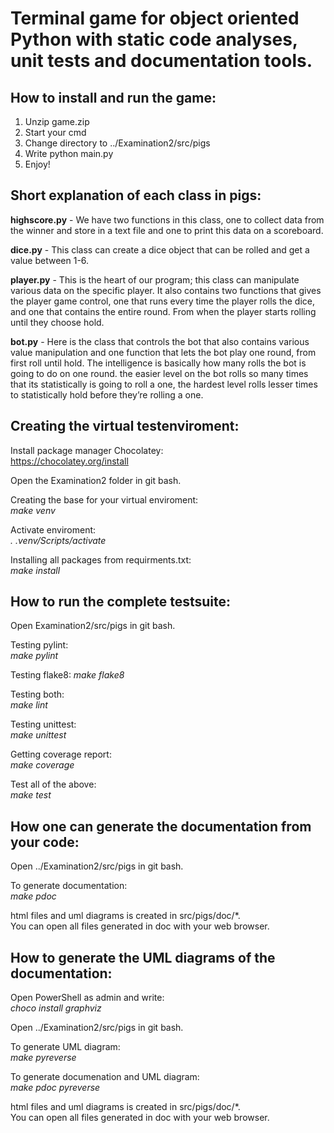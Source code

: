 # Terminal game for object oriented Python with static code analyses, unit tests and documentation tools.

## How to install and run the game:

1. Unzip game.zip
2. Start your cmd
3. Change directory to ../Examination2/src/pigs
4. Write python main.py
5. Enjoy!

## Short explanation of each class in pigs:

**highscore.py** - We have two functions in this class, one to collect data from the winner and store in a text file and one to print this data on a scoreboard.

**dice.py** - This class can create a dice object that can be rolled and get a value between 1-6.

**player.py** - This is the heart of our program; this class can manipulate various data on the specific player. It also contains two functions that gives the player game control, one that runs every time the player rolls the dice, and one that contains the entire round. From when the player starts rolling until they choose hold.

**bot.py** - Here is the class that controls the bot that also contains various value manipulation and one function that lets the bot play one round, from first roll until hold. The intelligence is basically how many rolls the bot is going to do on one round. the easier level on the bot rolls so many times that its statistically is going to roll a one, the hardest level rolls lesser times to statistically hold before they’re rolling a one.

## Creating the virtual testenviroment:

Install package manager Chocolatey:  
https://chocolatey.org/install

Open the Examination2 folder in git bash. 

Creating the base for your virtual enviroment:  
*make venv*

Activate enviroment:  
*. .venv/Scripts/activate*

Installing all packages from requirments.txt:  
*make install*

## How to run the complete testsuite:

Open Examination2/src/pigs in git bash. 

Testing pylint:  
*make pylint*

Testing flake8:
*make flake8*

Testing both:  
*make lint*

Testing unittest:  
*make unittest*

Getting coverage report:  
*make coverage*

Test all of the above:  
*make test*

## How one can generate the documentation from your code:  

Open ../Examination2/src/pigs in git bash.

To generate documentation:  
*make pdoc*

html files and uml diagrams is created in src/pigs/doc/*.  
You can open all files generated in doc with your web browser.

## How to generate the UML diagrams of the documentation:

Open PowerShell as admin and write:  
*choco install graphviz*

Open ../Examination2/src/pigs in git bash.

To generate UML diagram:  
*make pyreverse*

To generate documenation and UML diagram:  
*make pdoc pyreverse*

html files and uml diagrams is created in src/pigs/doc/*.  
You can open all files generated in doc with your web browser.
